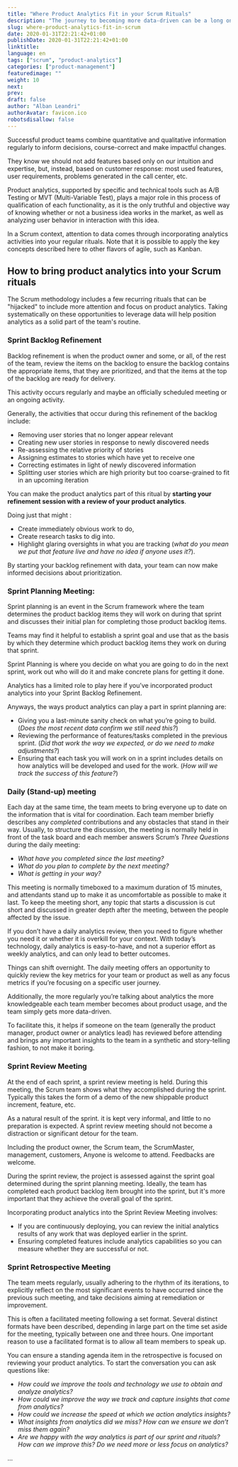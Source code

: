 ```yaml
---
title: "Where Product Analytics Fit in your Scrum Rituals"
description: "The journey to becoming more data-driven can be a long one. Incorporate Product Analytics into Scrum rituals is a great way to make exploring data and relying on data a habit for the team."
slug: where-product-analytics-fit-in-scrum
date: 2020-01-31T22:21:42+01:00
publishDate: 2020-01-31T22:21:42+01:00
linktitle:
language: en
tags: ["scrum", "product-analytics"]
categories: ["product-management"]
featuredimage: ""
weight: 10
next: 
prev: 
draft: false
author: "Alban Leandri"
authorAvatar: favicon.ico
robotsdisallow: false
---
```


Successful product teams combine quantitative and qualitative information regularly to inform decisions, course-correct and make impactful changes. 

They know we should not add features based only on our intuition and expertise, but, instead, based on customer response: most used features, user requirements, problems generated in the call center, etc.

Product analytics, supported by specific and technical tools such as A/B Testing or MVT (Multi-Variable Test), plays a major role in this process of qualification of each functionality, as it is the only truthful and objective way of knowing whether or not a business idea works in the market, as well as analyzing user behavior in interaction with this idea.

In a Scrum context, attention to data comes through incorporating analytics activities into your regular rituals. Note that it is possible to apply the key concepts described here to other flavors of agile, such as Kanban.

## How to bring product analytics into your Scrum rituals

The Scrum methodology includes a few recurring rituals that can be "hijacked" to include more attention and focus on product analytics. Taking systematically on these opportunities to leverage data will help position analytics as a solid part of the team's routine.

### Sprint Backlog Refinement

Backlog refinement is when the product owner and some, or all, of the rest of the team, review the items on the backlog to ensure the backlog contains the appropriate items, that they are prioritized, and that the items at the top of the backlog are ready for delivery. 

This activity occurs regularly and maybe an officially scheduled meeting or an ongoing activity. 

Generally, the activities that occur during this refinement of the backlog include:

* Removing user stories that no longer appear relevant
* Creating new user stories in response to newly discovered needs
* Re-assessing the relative priority of stories
* Assigning estimates to stories which have yet to receive one
* Correcting estimates in light of newly discovered information
* Splitting user stories which are high priority but too coarse-grained to fit in an upcoming iteration

You can make the product analytics part of this ritual by **starting your refinement session with a review of your product analytics**. 

Doing just that might :
* Create immediately obvious work to do, 
* Create research tasks to dig into. 
* Highlight glaring oversights in what you are tracking (*what do you mean we put that feature live and have no idea if anyone uses it?*).

By starting your backlog refinement with data, your team can now make informed decisions about prioritization.

### Sprint Planning Meeting:

Sprint planning is an event in the Scrum framework where the team determines the product backlog items they will work on during that sprint and discusses their initial plan for completing those product backlog items.

Teams may find it helpful to establish a sprint goal and use that as the basis by which they determine which product backlog items they work on during that sprint.

Sprint Planning is where you decide on what you are going to do in the next sprint, work out who will do it and make concrete plans for getting it done.

Analytics has a limited role to play here if you’ve incorporated product analytics into your Sprint Backlog Refinement. 

Anyways, the ways product analytics can play a part in sprint planning are:

* Giving you a last-minute sanity check on what you’re going to build. (*Does the most recent data confirm we still need this?*)
* Reviewing the performance of features/tasks completed in the previous sprint. (*Did that work the way we expected, or do we need to make adjustments?*)
* Ensuring that each task you will work on in a sprint includes details on how analytics will be developed and used for the work. (*How will we track the success of this feature?*)

### Daily (Stand-up) meeting 

Each day at the same time, the team meets to bring everyone up to date on the information that is vital for coordination. Each team member briefly describes any *completed* contributions and any obstacles that stand in their way. Usually, to structure the discussion, the meeting is normally held in front of the task board and each member answers Scrum’s *Three Questions* during the daily meeting:

* *What have you completed since the last meeting?*
* *What do you plan to complete by the next meeting?*
* *What is getting in your way?*

This meeting is normally timeboxed to a maximum duration of 15 minutes, and attendants stand up to make it as uncomfortable as possible to make it last. To keep the meeting short, any topic that starts a discussion is cut short and discussed in greater depth after the meeting, between the people affected by the issue.

If you don’t have a daily analytics review, then you need to figure whether you need it or whether it is overkill for your context. With today’s technology, daily analytics is easy-to-have, and not a superior effort as weekly analytics, and can only lead to better outcomes.

Things can shift overnight. The daily meeting offers an opportunity to quickly review the key metrics for your team or product as well as any focus metrics if you’re focusing on a specific user journey.

Additionally, the more regularly you’re talking about analytics the more knowledgeable each team member becomes about product usage, and the team simply gets more data-driven.

To facilitate this, it helps if someone on the team (generally the product manager, product owner or analytics lead) has reviewed before attending and brings any important insights to the team in a synthetic and story-telling fashion, to not make it boring.

### Sprint Review Meeting

At the end of each sprint, a sprint review meeting is held. During this meeting, the Scrum team shows what they accomplished during the sprint. Typically this takes the form of a demo of the new shippable product increment, feature, etc.

As a natural result of the sprint. it is kept very informal, and little to no preparation is expected. A sprint review meeting should not become a distraction or significant detour for the team.

Including the product owner, the Scrum team, the ScrumMaster, management, customers, Anyone is welcome to attend. Feedbacks are welcome. 

During the sprint review, the project is assessed against the sprint goal determined during the sprint planning meeting. Ideally, the team has completed each product backlog item brought into the sprint, but it's more important that they achieve the overall goal of the sprint.

Incorporating product analytics into the Sprint Review Meeting involves:

* If you are continuously deploying, you can review the initial analytics results of any work that was deployed earlier in the sprint.
* Ensuring completed features include analytics capabilities so you can measure whether they are successful or not.


### Sprint Retrospective Meeting
The team meets regularly, usually adhering to the rhythm of its iterations, to explicitly reflect on the most significant events to have occurred since the previous such meeting, and take decisions aiming at remediation or improvement.

This is often a facilitated meeting following a set format. Several distinct formats have been described, depending in large part on the time set aside for the meeting, typically between one and three hours. One important reason to use a facilitated format is to allow all team members to speak up.

You can ensure a standing agenda item in the retrospective is focused on reviewing your product analytics. To start the conversation you can ask questions like:

* *How could we improve the tools and technology we use to obtain and analyze analytics?*
* *How could we improve the way we track and capture insights that come from analytics?*
* *How could we increase the speed at which we action analytics insights?*
* *What insights from analytics did we miss? How can we ensure we don’t miss them again?*
* *Are we happy with the way analytics is part of our sprint and rituals? How can we improve this? Do we need more or less focus on analytics?*

...